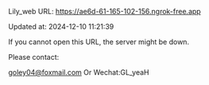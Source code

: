 Lily_web URL: https://ae6d-61-165-102-156.ngrok-free.app

Updated at: 2024-12-10 11:21:39

If you cannot open this URL, the server might be down.

Please contact: 

goley04@foxmail.com Or Wechat:GL_yeaH